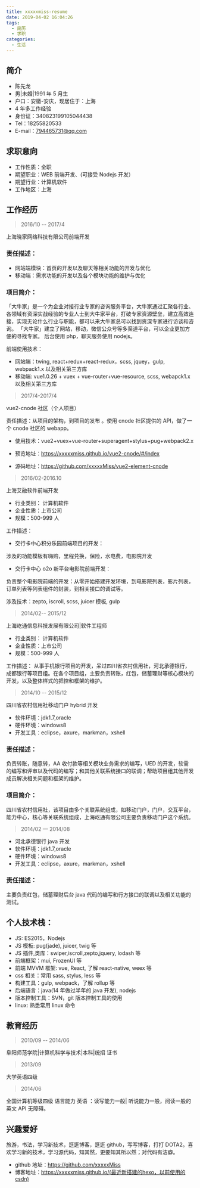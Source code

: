```yaml
---
title: xxxxxmiss-resume
date: 2019-04-02 16:04:26
tags:
  - 简历
  - 求职
categories:
  - 生活
---
```


## 简介

- 陈先龙
- 男|未婚|1991 年 5 月生
- 户口：安徽-安庆，现居住于：上海
- 4 年多工作经验
- 身份证：340823199105044438
- Tel：18255820533
- E-mail：794465731@qq.com

## 求职意向

- 工作性质：全职
- 期望职业：WEB 前端开发、(可接受 Nodejs 开发）
- 期望行业：计算机软件
- 工作地区：上海

## 工作经历

> 2016/10 -- 2017/4

上海晓家网络科技有限公司前端开发

### 责任描述：

- 网站端模块：首页的开发以及聊天等相关功能的开发与优化
- 移动端：需求功能的开发以及各个模块功能的维护与优化

### 项目简介：

「大牛家」是一个为企业对接行业专家的咨询服务平台，大牛家通过汇聚各行业、各领域有资深实战经验的专业人士到大牛家平台，打破专家资源壁垒，建立高效连接，实现无论什么行业与职能，都可以来大牛家总可以找到资深专家进行访谈和咨询。
「大牛家」建立了网站，移动，微信公众号等多渠道平台，可以企业更加方便的寻找专家。
后台使用 php，聊天服务使用 nodejs。

前端使用技术：

- 网站端：twing, react+redux+react-redux，scss, jquey，gulp, webpack1.x 以及相关第三方库
- 移动端: vue1.0.26 + vuex + vue-router+vue-resource, scss, webapck1.x 以及相关第三方库

> 2017/4-2017/4

vue2-cnode 社区（个人项目）

责任描述：从项目的架构，到项目的发布
。使用 cnode 社区提供的 API，做了一个 cnode 社区的 webapp。

- 使用技术：vue2+vuex+vue-router+superagent+stylus+pug+webpack2.x

- 预览地址：https://xxxxxmiss.github.io/vue2-cnode/#/index
- 源码地址：https://github.com/xxxxxMiss/vue2-element-cnode

> 2016/02-2016.10

上海艾融软件前端开发

- 行业类别： 计算机软件
- 企业性质：上市公司
- 规模：500-999 人

工作描述：

- 交行卡中心积分乐园前端项目的开发：

涉及的功能模板有嗨购，里程兑换，保险，水电费，电影院开发

- 交行卡中心 o2o 新平台电影院前端开发：

负责整个电影院前端的开发：从零开始搭建开发环境，到电影院列表，影片列表，订单列表等列表组件的封装，到相关接口的调试等。

涉及技术：zepto, iscroll, scss, juicer 模板, gulp

> 2014/02-- 2015/12

上海屹通信息科技发展有限公司|软件工程师

- 行业类别： 计算机软件
- 企业性质：上市公司
- 规模：500-999 人

工作描述：
从事手机银行项目的开发，呆过四川省农村信用社，河北承德银行，成都银行等项目组。在各个项目组，主要负责转账，红包，储蓄理财等核心模块的开发，以及整体样式的把控和框架的维护。

> 2014/10 -- 2015/12

四川省农村信用社移动门户 hybrid 开发

- 软件环境：jdk1.7,oracle
- 硬件环境：windows8
- 开发工具：eclipse，axure，markman，xshell

### 责任描述：

负责转账，随意转，AA 收付款等相关模块业务需求的编写，UED 的开发，软需的编写和评审以及代码的编写；和其他关联系统接口的联调；帮助项目组其他开发成员解决相关问题和框架的维护。

### 项目简介：

四川省农村信用社，该项目由多个关联系统组成，如移动门户，门户，交互平台，能力中心，核心等关联系统组成，上海屹通有限公司主要负责移动门户这个系统。

> 2014/02 — 2014/08

- 河北承德银行 java 开发
- 软件环境：jdk1.7,oracle
- 硬件环境：windows8
- 开发工具：eclipse，axure，markman，xshell

### 责任描述：

主要负责红包，储蓄理财后台 java 代码的编写和行方接口的联调以及相关功能的测试。

## 个人技术栈：

- JS: ES2015，Nodejs
- JS 模板: pug(jade), juicer, twig 等
- JS 插件,类库：swiper,iscroll,zepto,jquery, lodash 等
- 前端框架：mui, FrozenUI 等
- 前端 MVVM 框架: vue, React, 了解 react-native, weex 等
- css 相关：常用 sass, stylus, less 等
- 构建工具：gulp, webpack，了解 rollup 等
- 后端语言：java(14 年做过半年的 java 开发), nodejs
- 版本控制工具：SVN，git 版本控制工具的使用
- linux: 熟悉常用 linux 命令

## 教育经历

> 2010/09 -- 2014/06

阜阳师范学院|计算机科学与技术|本科|统招
证书

> 2013/09

大学英语四级

> 2014/06

全国计算机等级四级
语言能力
英语 ：读写能力一般| 听说能力一般，阅读一般的英文 API 无障碍。

## 兴趣爱好

旅游，书法，学习新技术，逛逛博客，逛逛 github，写写博客，打打 DOTA2。喜欢学习新的技术，学习源代码，知其然，更要知其所以然；对代码有洁癖。

- github 地址：https://github.com/xxxxxMiss
- 博客地址：https://xxxxxmiss.github.io/(最近新搭建的hexo，以前使用的csdn)

